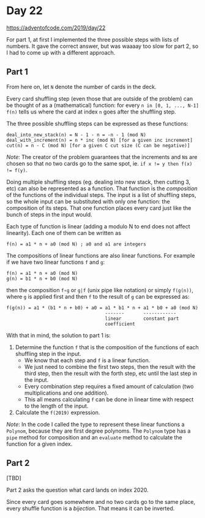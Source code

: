 # Day 22

https://adventofcode.com/2019/day/22

For part 1, at first I implemented the three possible steps with lists of numbers.
It gave the correct answer, but was waaaay too slow for part 2, so I had to come
up with a different approach.

## Part 1

From here on, let `N` denote the number of cards in the deck.

Every card shuffling step (even those that are outside of the problem) can be thought of 
as a (mathematical) function: for every `n in [0, 1, ..., N-1]` `f(n)` tells us where the
card at index `n` goes after the shuffling step.

The three possible shuffling steps can be expressed as these functions:
```
deal_into_new_stack(n) = N - 1 - n = -n - 1 (mod N)
deal_with_increment(n) = n * inc (mod N) [for a given inc increment]
cut(n) = n - C (mod N) [for a given C cut size (C can be negative)]
```

_Note_: The creator of the problem guarantees that the increments and `N`s are chosen
so that no two cards go to the same spot, ie. `if x != y then f(x) != f(y)`. 

Doing multiple shuffling steps (eg. dealing into new stack, then cutting 3, etc) can also be
represented as a function. That function is the _composition_ of the functions of the
individual steps. The input is a list of shuffling steps, so the whole input can be
substituted with only one function: the composition of its steps. That one function
places every card just like the bunch of steps in the input would.

Each type of function is linear (adding a modulo N to end does not affect linearity). 
Each one of them can be written as
```
f(n) = a1 * n + a0 (mod N) ; a0 and a1 are integers
```
The compositions of linear functions are also linear functions. For example if we have two linear
functions `f` and `g`:
```
f(n) = a1 * n + a0 (mod N)
g(n) = b1 * n + b0 (mod N)
```
then the composition `f∘g` or `g|f` (unix pipe like notation) or simply `f(g(n))`, where `g` is applied 
first and then `f` to the result of `g` can be expressed as:
```
f(g(n)) = a1 * (b1 * n + b0) + a0 = a1 * b1 * n + a1 * b0 + a0 (mod N)
                                    -------       ------------
                                    linear        constant part
                                    coefficient
```

With that in mind, the solution to part 1 is:
1. Determine the function `f` that is the composition of the functions of each
shuffling step in the input. 
    - We know that each step and `f` is a linear function.
    - We just need to combine the first two steps, then the result with the third step,
      then the result with the forth step, etc until the last step in the input.
    - Every combination step requires a fixed amount of calculation (two multiplications and one addition).
    - This all means calculating `f` can be done in linear time with respect to the length of the input.
2. Calculate the `f(2019)` expression.

_Note_: In the code I called the type to represent these linear functions a `Polynom`, because they are
first degree polynoms. The `Polynom` type has a `pipe` method for composition and an `evaluate` method
to calculate the function for a given index.

## Part 2

[TBD]

Part 2 asks the question what card lands on index 2020. 

Since every card goes somewhere and no two cards go to the same place, every shuffle function
is a _bijection_. That means it can be inverted. 